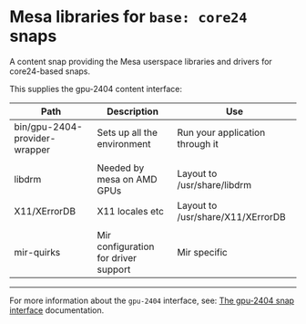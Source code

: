 # Mesa libraries for `base: core24` snaps

A content snap providing the Mesa userspace libraries and drivers for core24-based snaps.

This supplies the gpu-2404 content interface:

Path|Description|Use
--|--|--
bin/gpu-2404-provider-wrapper|Sets up all the environment|Run your application through it
||
libdrm|Needed by mesa on AMD GPUs|Layout to /usr/share/libdrm
X11/XErrorDB|X11 locales etc|Layout to /usr/share/X11/XErrorDB
||
mir-quirks|Mir configuration for driver support|Mir specific

----

For more information about the `gpu-2404` interface, see: [The gpu-2404 snap interface](https://mir-server.io/docs/the-gpu-2404-snap-interface) documentation.
